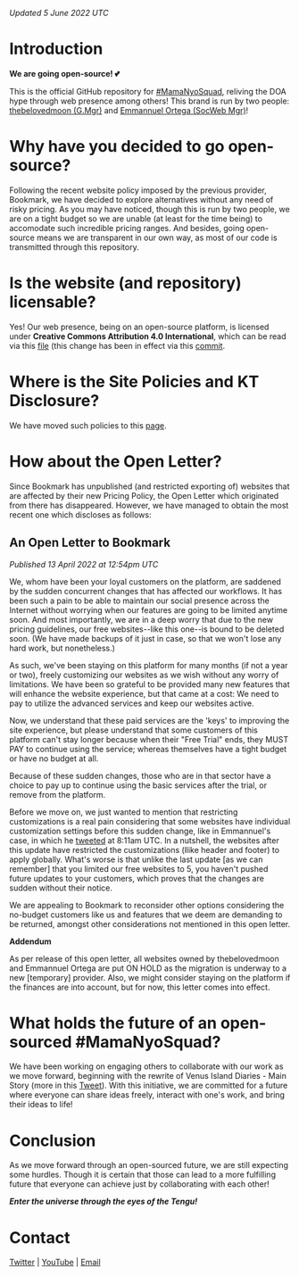 _Updated 5 June 2022 UTC_

# Introduction

**We are going open-source! :two_hearts:**

This is the official GitHub repository for [#MamaNyoSquad](https://github.com/MamaNyoSquad), reliving the DOA hype through web presence among others! This brand is run by two people: [thebelovedmoon (G.Mgr)](https://github.com/thebelovedmoon) and [Emmannuel Ortega (SocWeb Mgr)](https://github.com/Ortega082)!

# Why have you decided to go open-source?

Following the recent website policy imposed by the previous provider, Bookmark, we have decided to explore alternatives without any need of risky pricing. As you may have noticed, though this is run by two people, we are on a tight budget so we are unable (at least for the time being) to accomodate such incredible pricing ranges. And besides, going open-source means we are transparent in our own way, as most of our code is transmitted through this repository.

# Is the website (and repository) licensable?

Yes! Our web presence, being on an open-source platform, is licensed under **Creative Commons Attribution 4.0 International**, which can be read via this [file](https://github.com/MamaNyoSquad/mamanyosquad.github.io/blob/deploy/LICENSE) (this change has been in effect via this [commit](https://github.com/MamaNyoSquad/mamanyosquad.github.io/commit/f6bb85a936e4c8991c48118b2ec57646e9a1a337).

# Where is the Site Policies and KT Disclosure?

We have moved such policies to this [page](https://mamanyosquad.github.io/policies).

# How about the Open Letter?

Since Bookmark has unpublished (and restricted exporting of) websites that are affected by their new Pricing Policy, the Open Letter which originated from there has disappeared. However, we have managed to obtain the most recent one which discloses as follows:

## An Open Letter to Bookmark

_Published 13 April 2022 at 12:54pm UTC_

We, whom have been your loyal customers on the platform, are saddened by the sudden concurrent changes that has affected our workflows. It has been such a pain to be able to maintain our social presence across the Internet without worrying when our features are going to be limited anytime soon. And most importantly, we are in a deep worry that due to the new pricing guidelines, our free websites--like this one--is bound to be deleted soon. (We have made backups of it just in case, so that we won't lose any hard work, but nonetheless.)

As such, we've been staying on this platform for many months (if not a year or two), freely customizing our websites as we wish without any worry of limitations. We have been so grateful to be provided many new features that will enhance the website experience, but that came at a cost: We need to pay to utilize the advanced services and keep our websites active.

Now, we understand that these paid services are the 'keys' to improving the site experience, but please understand that some customers of this platform can't stay longer because when their "Free Trial" ends, they MUST PAY to continue using the service; whereas themselves have a tight budget or have no budget at all.

Because of these sudden changes, those who are in that sector have a choice to pay up to continue using the basic services after the trial, or remove from the platform.

Before we move on, we just wanted to mention that restricting customizations is a real pain considering that some websites have individual customization settings before this sudden change, like in Emmannuel's case, in which he [tweeted](https://mobile.twitter.com/Ortega082/status/1513791911919644675) at 8:11am UTC. In a nutshell, the websites after this update have restricted the customizations (llike header and footer) to apply globally. What's worse is that unlike the last update [as we can remember] that you limited our free websites to 5, you haven't pushed future updates to your customers, which proves that the changes are sudden without their notice.

We are appealing to Bookmark to reconsider other options considering the no-budget customers like us and features that we deem are demanding to be returned, amongst other considerations not mentioned in this open letter.

**Addendum**

As per release of this open letter, all websites owned by thebelovedmoon and Emmannuel Ortega are put ON HOLD as the migration is underway to a new [temporary] provider. Also, we might consider staying on the platform if the finances are into account, but for now, this letter comes into effect.

# What holds the future of an open-sourced #MamaNyoSquad?

We have been working on engaging others to collaborate with our work as we move forward, beginning with the rewrite of Venus Island Diaries - Main Story (more in this [Tweet](https://mobile.twitter.com/i/status/1514422387961638918)). With this initiative, we are committed for a future where everyone can share ideas freely, interact with one's work, and bring their ideas to life!

# Conclusion

As we move forward through an open-sourced future, we are still expecting some hurdles. Though it is certain that those can lead to a more fulfilling future that everyone can achieve just by collaborating with each other!

***Enter the universe through the eyes of the Tengu!***

# Contact

[Twitter](https://mobile.twitter.com/MamaNyoSquad) | [YouTube](https://youtube.com/channel/UC2YiXR9cWXJp0adN7x51qVQ) | [Email](mailto:mamanyosquad@outlook.com)
